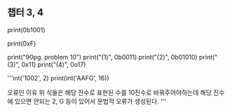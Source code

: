 ## 챕터 3, 4


print(0b1001)

print(0xF)


print("90pg. problem 10")
print("(1)", 0b0011)
print("(2)", 0b01010)
print("(3)", 0x11)
print("(4)", 0o17)


'''int('1002', 2)
print(int('AAFG', 16)) 

오류인 이유 위 식들은 해당 진수로 표현된 수를 10진수로 바꿔주어야하는데
해당 진수에 있으면 안되는 2, G 등이 있어서 문법적 오류가 생성된다.
'''
